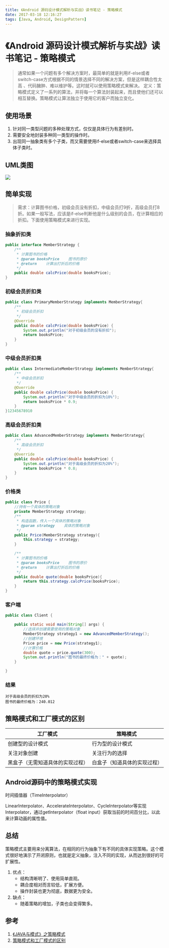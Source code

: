```yaml
---
title: 《Android 源码设计模式解析与实战》读书笔记 - 策略模式
date: 2017-03-18 12:16:27
tags: [Java, Android, DesignPattern]
---
```


# 《Android 源码设计模式解析与实战》读书笔记 - 策略模式
> 通常如果一个问题有多个解决方案时，最简单的就是利用if-else或者switch-case方式根据不同的情景选择不同的解决方案，但是这样耦合性太高 、代码臃肿、难以维护等。这时就可以使用策略模式来解决。
> 定义：策略模式定义了一系列的算法，并将每一个算法封装起来，而且使他们还可以相互替换。策略模式让算法独立于使用它的客户而独立变化。
<!--more-->

## 使用场景
1. 针对同一类型问题的多种处理方式，仅仅是具体行为有差别时。 
2. 需要安全地封装多种同一类型的操作时。 
3. 出现同一抽象类有多个子类，而又需要使用if-else或者switch-case来选择具体子类时。

## UML类图
![](http://blog-1251678165.coscd.myqcloud.com/2018-03-18-Stragety-2.png)

## 简单实现
> 需求：计算图书价格，初级会员没有折扣，中级会员打9折，高级会员打8折。如果一般写法，应该是if-else判断他是什么级别的会员，在计算相应的折扣。下面使用策略模式来进行实现。

### 抽象折扣类
```java
public interface MemberStrategy {
    /**
     * 计算图书的价格
     * @param booksPrice    图书的原价
     * @return    计算出打折后的价格
     */
    public double calcPrice(double booksPrice);
}
```

### 初级会员折扣类
```java
public class PrimaryMemberStrategy implements MemberStrategy{
    /**
     * 初级会员折扣
     */
    @Override
    public double calcPrice(double booksPrice) {
        System.out.println("对于初级会员的没有折扣");
        return booksPrice;
    }
}
```

### 中级会员折扣类
```java
public class IntermediateMemberStrategy implements MemberStrategy{
    /**
     * 中级会员折扣
     */
    @Override
    public double calcPrice(double booksPrice) {
        System.out.println("对于中级会员的折扣为10%");
        return booksPrice * 0.9;
    }
}12345678910
```

### 高级会员折扣类
```java
public class AdvancedMemberStrategy implements MemberStrategy{
    /**
     * 高级会员折扣
     */
    @Override
    public double calcPrice(double booksPrice) {
        System.out.println("对于高级会员的折扣为20%");
        return booksPrice * 0.8;
    }
}
```

### 价格类
```java
public class Price {
    //持有一个具体的策略对象
    private MemberStrategy strategy;
    /**
     * 构造函数，传入一个具体的策略对象
     * @param strategy    具体的策略对象
     */
    public Price(MemberStrategy strategy){
        this.strategy = strategy;
    }

    /**
     * 计算图书的价格
     * @param booksPrice    图书的原价
     * @return    计算出打折后的价格
     */
    public double quote(double booksPrice){
        return this.strategy.calcPrice(booksPrice);
    }
}
```

### 客户端
```java
public class Client {

    public static void main(String[] args) {
        //选择并创建需要使用的策略对象
        MemberStrategy strategy1 = new AdvancedMemberStrategy();
        //创建环境
        Price price = new Price(strategy1);
        //计算价格
        double quote = price.quote(300);
        System.out.println("图书的最终价格为：" + quote);
    }

}
```

### 结果
```
对于高级会员的折扣为20%
图书的最终价格为：240.012
```

## 策略模式和工厂模式的区别
| 工厂模式                         | 策略模式                     |
| -------------------------------- | ---------------------------- |
| 创建型的设计模式                 | 行为型的设计模式             |
| 关注对象创建                     | 关注行为的选择               |
| 黑盒子（无需知道具体的实现过程） | 白盒子（知道具体的实现过程） |

## Android源码中的策略模式实现
时间插值器（TimeInterpolator）

LinearInterpolator、AccelerateInterpolator、CycleInterpolator等实现Interpolator，通过getInterpolator（float input）获取当前的时间百分比，以此来计算动画的属性值。

## 总结
策略模式主要用来分离算法，在相同的行为抽象下有不同的具体实现策略。这个模式很好地演示了开闭原则，也就是定义抽象，注入不同的实现，从而达到很好的可扩展性。

1. 优点：
    * 结构清晰明了、使用简单直观。 
    * 耦合度相对而言较低，扩展方便。 
    * 操作封装也更为彻底，数据更为安全。
2. 缺点：
    * 随着策略的增加，子类也会变得繁多。

## 参考
1. [《JAVA与模式》之策略模式](http://www.cnblogs.com/java-my-life/archive/2012/05/10/2491891.html) 
2. [策略模式和工厂模式的区别](http://www.cnblogs.com/me115/p/3790615.html)

